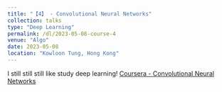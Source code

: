 ```yaml
---
title: "【4】 - Convolutional Neural Networks"
collection: talks
type: "Deep Learning"
permalink: /dl/2023-05-08-course-4
venue: "Algo"
date: 2023-05-08
location: "Kowloon Tung, Hong Kong"
---
```

I still still still like study deep learning!
[Coursera - Convolutional Neural Networks](https://www.coursera.org/learn/convolutional-neural-networks?specialization=deep-learning)


